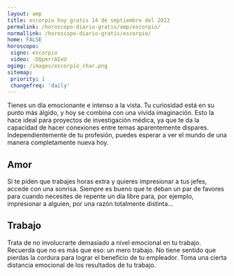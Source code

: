 ```yaml
---
layout: amp
title: escorpio hoy gratis 14 de septiembre del 2022 
permalink: /horoscopo-diario-gratis/amp/escorpio/
normallink: /horoscopo-diario-gratis/escorpio/
home: FALSE
horoscopo:
 signo: escorpio
 video: -DQpmrrAIeU
ogimg: /images/escorpio_char.png
sitemap:
 priority: 1
 changefreq: 'daily'
---
```



Tienes un día emocionante e intenso a la vista. Tu curiosidad está en su punto más álgido, y hoy se combina con una vívida imaginación. Esto la hace ideal para proyectos de investigación médica, ya que te da la capacidad de hacer conexiones entre temas aparentemente dispares. Independientemente de tu profesión, puedes esperar a ver el mundo de una manera completamente nueva hoy.

## Amor

Si te piden que trabajes horas extra y quieres impresionar a tus jefes, accede con una sonrisa. Siempre es bueno que te deban un par de favores para cuando necesites de repente un día libre para, por ejemplo, impresionar a alguien, por una razón totalmente distinta...

## Trabajo

Trata de no involucrarte demasiado a nivel emocional en tu trabajo. Recuerda que no es más que eso: un mero trabajo. No tiene sentido que pierdas la cordura para lograr el beneficio de tu empleador. Toma una cierta distancia emocional de los resultados de tu trabajo.